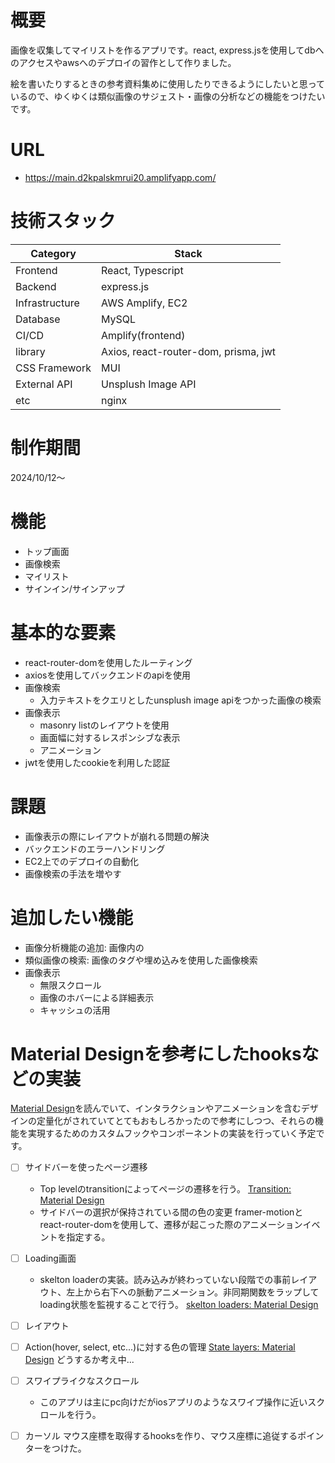 
# 概要
画像を収集してマイリストを作るアプリです。react, express.jsを使用してdbへのアクセスやawsへのデプロイの習作として作りました。


絵を書いたりするときの参考資料集めに使用したりできるようにしたいと思っているので、ゆくゆくは類似画像のサジェスト・画像の分析などの機能をつけたいです。

# URL
- https://main.d2kpalskmrui20.amplifyapp.com/

# 技術スタック
| Category | Stack | 
| -------- | -------- | 
| Frontend     | React, Typescript     | 
| Backend     | express.js     |   
| Infrastructure     | AWS Amplify, EC2     | 
| Database     | MySQL     | 
| CI/CD     | Amplify(frontend)     | 
| library     |  Axios, react-router-dom, prisma, jwt     |
| CSS Framework    | MUI   |
| External API    | Unsplush Image API   |
| etc     | nginx    | 


# 制作期間
2024/10/12～


# 機能
- トップ画面
- 画像検索
- マイリスト
- サインイン/サインアップ


# 基本的な要素
- react-router-domを使用したルーティング
- axiosを使用してバックエンドのapiを使用
- 画像検索
    - 入力テキストをクエリとしたunsplush image apiをつかった画像の検索
- 画像表示
    - masonry listのレイアウトを使用
    - 画面幅に対するレスポンシブな表示
    - アニメーション
- jwtを使用したcookieを利用した認証


# 課題
- 画像表示の際にレイアウトが崩れる問題の解決
- バックエンドのエラーハンドリング
- EC2上でのデプロイの自動化
- 画像検索の手法を増やす


# 追加したい機能
- 画像分析機能の追加: 画像内の
- 類似画像の検索: 画像のタグや埋め込みを使用した画像検索
- 画像表示
    - 無限スクロール
    - 画像のホバーによる詳細表示
    - キャッシュの活用

# Material Designを参考にしたhooksなどの実装
[Material Design](https://m3.material.io/)を読んでいて、インタラクションやアニメーションを含むデザインの定量化がされていてとてもおもしろかったので参考にしつつ、それらの機能を実現するためのカスタムフックやコンポーネントの実装を行っていく予定です。

- [ ] サイドバーを使ったページ遷移
    - Top levelのtransitionによってページの遷移を行う。 [Transition: Material Design](https://m3.material.io/styles/motion/transitions/transition-patterns#f852afd2-396f-49fd-a265-5f6d96680e16)
    - サイドバーの選択が保持されている間の色の変更
 framer-motionとreact-router-domを使用して、遷移が起こった際のアニメーションイベントを指定する。
- [ ] Loading画面
    - skelton loaderの実装。読み込みが終わっていない段階での事前レイアウト、左上から右下への脈動アニメーション。非同期関数をラップしてloading状態を監視することで行う。 [skelton loaders: Material Design](https://m3.material.io/styles/motion/transitions/transition-patterns#b39a0641-1b44-4864-83f5-fac38e0bd94a)
- [ ] レイアウト
- [ ] Action(hover, select, etc...)に対する色の管理 [State layers: Material Design](https://m3.material.io/foundations/interaction/states/state-layers#f432d79b-5ac0-4822-90da-f62ff78a4880)
どうするか考え中...

- [ ] スワイプライクなスクロール
    - このアプリは主にpc向けだがiosアプリのようなスワイプ操作に近いスクロールを行う。
- [ ] カーソル
      マウス座標を取得するhooksを作り、マウス座標に追従するポインターをつけた。


